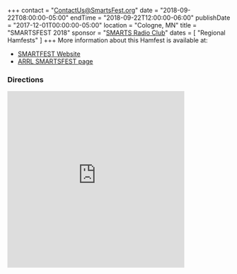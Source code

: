 +++
contact = "[ContactUs@SmartsFest.org](mailto:ContactUs@SmartsFest.org)"
date = "2018-09-22T08:00:00-05:00"
endTime = "2018-09-22T12:00:00-06:00"
publishDate = "2017-12-01T00:00:00-05:00"
location = "Cologne, MN"
title = "SMARTSFEST 2018"
sponsor = "[SMARTS Radio Club](http://www.smartsonline.org/)"
dates = [ "Regional Hamfests" ]
+++
More information about this Hamfest is available at:

* [SMARTFEST Website](http://smartsfest.org/)
* [ARRL SMARTSFEST page](http://www.arrl.org/hamfests/smartsfest-2)

### Directions
<iframe src="https://www.google.com/maps/embed?pb=!1m18!1m12!1m3!1d2832.872571499459!2d-93.78546988347313!3d44.763013479098966!2m3!1f0!2f0!3f0!3m2!1i1024!2i768!4f13.1!3m3!1m2!1s0x87f5e2e2794ebbe1%3A0x316c7056e9cd5e49!2sCologne+Community+Center!5e0!3m2!1sen!2sus!4v1484772694941" width="400" height="400" frameborder="0" style="border:0" allowfullscreen></iframe>
